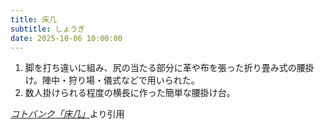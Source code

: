 ```yaml
---
title: 床几
subtitle: しょうぎ
date: 2025-10-06 10:00:00
---
```


1. 脚を打ち違いに組み、尻の当たる部分に革や布を張った折り畳み式の腰掛け。陣中・狩り場・儀式などで用いられた。
2. 数人掛けられる程度の横長に作った簡単な腰掛け台。

<cite>[コトバンク「床几」](https://kotobank.jp/word/%E5%BA%8A%E5%87%A0)</cite>より引用